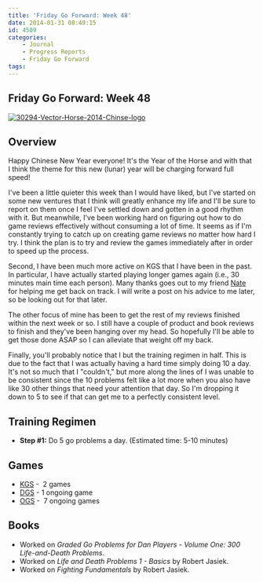 ```yaml
---
title: 'Friday Go Forward: Week 48'
date: 2014-01-31 08:49:15
id: 4509
categories:
	- Journal
	- Progress Reports
	- Friday Go Forward
tags:
---
```


## Friday Go Forward: Week 48

[![30294-Vector-Horse-2014-Chinse-logo](http://www.bengozen.com/wp-content/uploads/2014/01/30294-Vector-Horse-2014-Chinse-logo.jpg)](http://www.bengozen.com/wp-content/uploads/2014/01/30294-Vector-Horse-2014-Chinse-logo.jpg)

## Overview

Happy Chinese New Year everyone! It's the Year of the Horse and with that I think the theme for this new (lunar) year will be charging forward full speed!

I've been a little quieter this week than I would have liked, but I've started on some new ventures that I think will greatly enhance my life and I'll be sure to report on them once I feel I've settled down and gotten in a good rhythm with it. But meanwhile, I've been working hard on figuring out how to do game reviews effectively without consuming a lot of time. It seems as if I'm constantly trying to catch up on creating game reviews no matter how hard I try. I think the plan is to try and review the games immediately after in order to speed up the process.

Second, I have been much more active on KGS that I have been in the past. In particular, I have actually started playing longer games again (i.e., 30 minutes main time each person). Many thanks goes out to my friend [Nate](http://www.nateeagle.com) for helping me get back on track. I will write a post on his advice to me later, so be looking out for that later.

The other focus of mine has been to get the rest of my reviews finished within the next week or so. I still have a couple of product and book reviews to finish and they've been hanging over my head. So hopefully I'll be able to get those done ASAP so I can alleviate that weight off my back.

Finally, you'll probably notice that I but the training regimen in half. This is due to the fact that I was actually having a hard time simply doing 10 a day. It's not so much that I "couldn't," but more along the lines of I was unable to be consistent since the 10 problems felt like a lot more when you also have like 30 other things that need your attention that day. So I'm dropping it down to 5 to see if that can get me to a perfectly consistent level.

## Training Regimen

*   **Step #1:** Do 5 go problems a day. (Estimated time: 5-10 minutes)

## Games

*   [KGS](http://www.gokgs.com "KGS Website") -  2 games
*   [DGS](http://www.dragongoserver.net/userinfo.php?uid=60385 "Dragon Go Server - BenGoZen") - 1 ongoing game
*   [OGS](http://online-go.com/user/view/549/BenGoZen "Online Go Server - BenGoZen") -  7 ongoing games

## Books

*   Worked on _Graded Go Problems for Dan Players - Volume One: 300 Life-and-Death Problems_.
*   Worked on _Life and Death Problems 1 - Basics_ by Robert Jasiek.
*   Worked on _Fighting Fundamentals_ by Robert Jasiek.